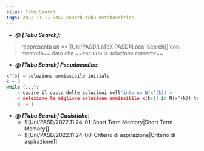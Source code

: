 ```yaml
---
alias: Tabu Search
tags: 2022-11-17 PASD search tabu metaheuritics
---
```


- ***@ [Tabu Search]:***
> rappresenta un ==[[Uni/PASD/LaTeX PASD#Local Search]] con memoria== dato che ==escludo la soluzione corrente==
<!--ID: 1670236970782-->


- ***@ [Tabu Search] Pseudocodice:***
```python
x^(0) = soluzione ammissibile iniziale
k = 0
while (...):
	< capire il costo delle soluzioni nell'intorno N(x^(k)) >
	< seleziono la migliore soluzione ammissibile x(k+1) in N(x^(k)) tranne la soluzione corrente x(k)
	k += 1
```
<!--ID: 1670236970787-->


- ***@ [Tabu Search] Casistiche***:
	- ![[Uni/PASD/2022.11.24-01-Short Term Memory|Short Term Memory]]
	- ![[Uni/PASD/2022.11.24-00-Criterio di aspirazione|Criterio di aspirazione]]